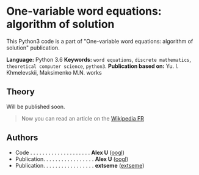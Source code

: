 # One-variable word equations: algorithm of solution
This Python3 code is a part of "One-variable word equations: algorithm of solution" publication.

**Language:** Python 3.6
**Keywords:** `word equations`, `discrete mathematics`, `theoretical computer science`, `python3`.
**Publication based on:** Yu. I. Khmelevskii, Maksimenko M.N. works

## Theory
Will be published soon.
> Now you can read an article on the [Wikipedia FR](https://fr.wikipedia.org/wiki/%C3%89quation_entre_mots)

## Authors
- Code . . . . . . . . . . . . . . . . . . . . **Alex U** ([oogl](https://github.com/oogl/))
- Publication. . . . . . . . . . . . . . . . . **Alex U** ([oogl](https://github.com/oogl/))
- Publication. . . . . . . . . . . . . . . . . **extseme** ([extseme](https://github.com/extseme/))
